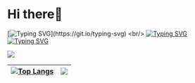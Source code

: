 # Hi there👋 

 [![Typing SVG](https://readme-typing-svg.herokuapp.com?size=27&color=F7E13B&lines=%E2%9C%8C%EF%B8%8F+Welcome+to+my+page!)](https://git.io/typing-svg)
 <br/>
 [![Typing SVG](https://readme-typing-svg.herokuapp.com?size=27&width=500&color=76F725&lines=%F0%9F%91%A6+My+name+is+Kirill+Vorobyev)](https://git.io/typing-svg)
 <br/>
 [![Typing SVG](https://readme-typing-svg.herokuapp.com?size=30&width=500&color=3242F7&background=DA6BFF00&lines=%F0%9F%8E%93+ITMO+university+student)](https://git.io/typing-svg)

![](https://komarev.com/ghpvc/?username=KiVorobev&style=flat&color=blueviolet)

[![Top Langs](https://github-readme-stats.vercel.app/api/top-langs/?username=kivorobev&hide=css,HTML,Python&layout=compact&theme=dark)](https://github.com/kivorobev/github-readme-stats) | ![](https://github-profile-trophy.vercel.app/?username=kivorobev&theme=darkhub&no-frame=true&no-bg=false&margin-w=4)
--- | ---

